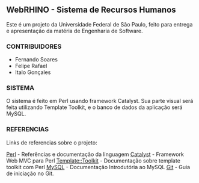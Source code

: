 ## WebRHINO - Sistema de Recursos Humanos

Este é um projeto da Universidade Federal de São Paulo,
feito para entrega e apresentação da matéria de Engenharia de Software.

### CONTRIBUIDORES
* Fernando Soares
* Felipe Rafael
* Italo Gonçales

### SISTEMA

O sistema é feito em Perl usando framework Catalyst. Sua parte visual
será feita utilizando Template Toolkit, e o banco de dados da aplicação
será MySQL.

### REFERENCIAS

Links de referencias sobre o projeto:

[Perl](https://perl.org) - Referências e documentação da linguagem
[Catalyst](http://www.catalystframework.org/) - Framework Web MVC para Perl
[Template::Toolkit](http://www.template-toolkit.org/docs/index.html) - Documentação sobre template toolkit com Perl
[MySQL](http://dev.mysql.com/doc/refman/5.6/en/index.html) - Documentação Introdutória ao MySQL
[Git](https://git-scm.com/book/en/v1/Getting-Started) - Guia de iniciação no Git.
